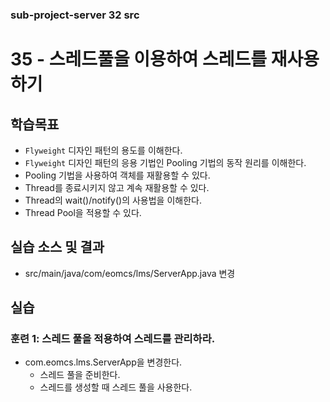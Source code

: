 ### sub-project-server 32 src ###

# 35 - 스레드풀을 이용하여 스레드를 재사용하기

## 학습목표

- `Flyweight` 디자인 패턴의 용도를 이해한다.
- `Flyweight` 디자인 패턴의 응용 기법인 Pooling 기법의 동작 원리를 이해한다.
- Pooling 기법을 사용하여 객체를 재활용할 수 있다.
- Thread를 종료시키지 않고 계속 재활용할 수 있다.
- Thread의 wait()/notify()의 사용법을 이해한다.
- Thread Pool을 적용할 수 있다.

## 실습 소스 및 결과

- src/main/java/com/eomcs/lms/ServerApp.java 변경

## 실습

### 훈련 1: 스레드 풀을 적용하여 스레드를 관리하라.

- com.eomcs.lms.ServerApp을 변경한다.
  - 스레드 풀을 준비한다.
  - 스레드를 생성할 때 스레드 풀을 사용한다.